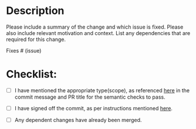 # Description

Please include a summary of the change and which issue is fixed. Please also include relevant motivation and context. List any dependencies that are required for this change.

Fixes # (issue)

# Checklist:

- [ ] I have mentioned the appropriate type(scope), as referenced [here](https://jenkins-x.io/community/code/#the-commit-message) in the commit message and PR title for the semantic checks to pass.
- [ ] I have signed off the commit, as per instructions mentioned [here](https://jenkins-x.io/community/code/#how-to-sign-your-commits).
- [ ] Any dependent changes have already been merged.

